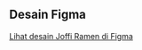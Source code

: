 ## Desain Figma

[Lihat desain Joffi Ramen di Figma](https://www.figma.com/design/hhHPEprTIXxpPFZP6xPfZj/Joffi-Ramen?node-id=31-4&t=DUlRXCZm9ydACC0O-0)
